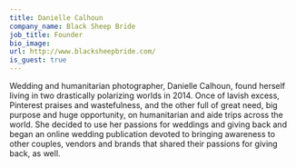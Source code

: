 ```yaml
---
title: Danielle Calhoun
company_name: Black Sheep Bride
job_title: Founder
bio_image:
url: http://www.blacksheepbride.com/
is_guest: true
---
```


Wedding and humanitarian photographer, Danielle Calhoun, found herself living in two drastically polarizing worlds in 2014. Once of lavish excess, Pinterest praises and wastefulness, and the other full of great need, big purpose and huge opportunity, on humanitarian and aide trips across the world. She decided to use her passions for weddings and giving back and began an online wedding publication devoted to bringing awareness to other couples, vendors and brands that shared their passions for giving back, as well.

